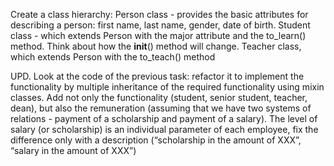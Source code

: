 Create a class hierarchy:
Person class - provides the basic attributes for describing a person: first name, last name, gender, date of birth.
Student class - which extends Person with the major attribute and the to_learn() method. Think about how the __init__() method will change.
Teacher class, which extends Person with the to_teach() method

UPD. Look at the code of the previous task: refactor it to implement the functionality by multiple inheritance of the required functionality using mixin classes. 
Add not only the functionality (student, senior student, teacher, dean), but also the remuneration (assuming that we have two systems of relations - payment of a scholarship and payment of a salary). 
The level of salary (or scholarship) is an individual parameter of each employee, fix the difference only with a description (“scholarship in the amount of XXX”, “salary in the amount of XXX”)
